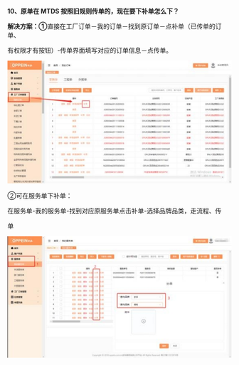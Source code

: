 <a name="bookmark10"></a>**10、原单在 MTDS 按照旧规则传单的，现在要下补单怎么下？**

**解决方案：①**直接在工厂订单－我的订单－找到原订单－点补单（已传单的订单、

有权限才有按钮）-传单界面填写对应的订单信息－点传单。

![](Aspose.Words.256d586b-3954-46d4-8fd0-a69153486d4c.020.jpeg)

②可在服务单下补单：

在服务单-我的服务单-找到对应原服务单点击补单-选择品牌品类，走流程、传


单

![](Aspose.Words.256d586b-3954-46d4-8fd0-a69153486d4c.021.jpeg)

